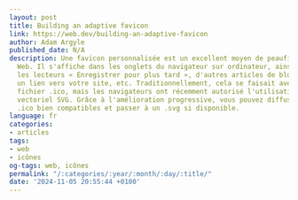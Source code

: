 ```yaml
---
layout: post
title: Building an adaptive favicon
link: https://web.dev/building-an-adaptive-favicon
author: Adam Argyle
published_date: N/A
description: Une favicon personnalisée est un excellent moyen de peaufiner un projet
  Web. Il s'affiche dans les onglets du navigateur sur ordinateur, ainsi que dans
  les lecteurs « Enregistrer pour plus tard », d'autres articles de blog contenant
  un lien vers votre site, etc. Traditionnellement, cela se faisait avec le type de
  fichier .ico, mais les navigateurs ont récemment autorisé l'utilisation du format
  vectoriel SVG. Grâce à l'amélioration progressive, vous pouvez diffuser des favicons
  .ico bien compatibles et passer à un .svg si disponible.
language: fr
categories:
- articles
tags:
- web
- icônes
og-tags: web, icônes
permalink: "/:categories/:year/:month/:day/:title/"
date: '2024-11-05 20:55:44 +0100'
---
```

